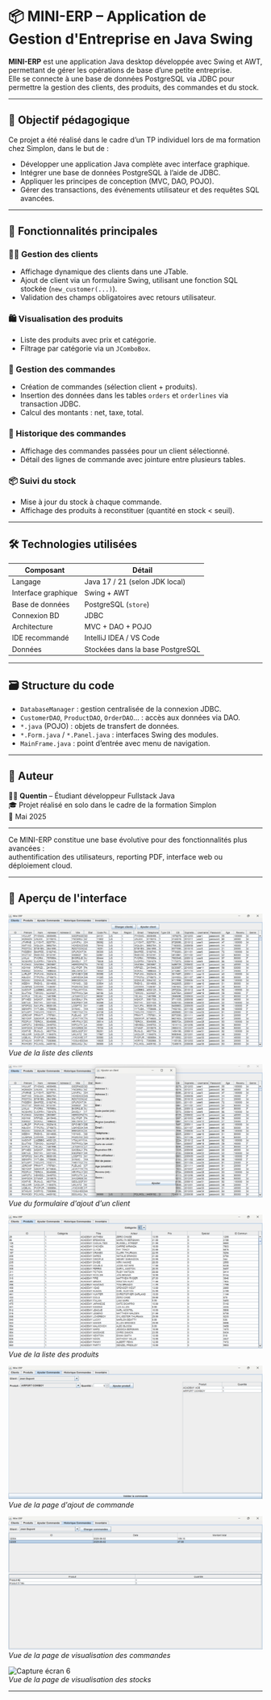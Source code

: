 # 📦 MINI-ERP – Application de Gestion d'Entreprise en Java Swing

**MINI-ERP** est une application Java desktop développée avec Swing et AWT, permettant de gérer les opérations de base d’une petite entreprise.  
Elle se connecte à une base de données PostgreSQL via JDBC pour permettre la gestion des clients, des produits, des commandes et du stock.

---

## 🎯 Objectif pédagogique

Ce projet a été réalisé dans le cadre d’un TP individuel lors de ma formation chez Simplon, dans le but de :

- Développer une application Java complète avec interface graphique.
- Intégrer une base de données PostgreSQL à l’aide de JDBC.
- Appliquer les principes de conception (MVC, DAO, POJO).
- Gérer des transactions, des événements utilisateur et des requêtes SQL avancées.

---

## 🧩 Fonctionnalités principales

### 🧑‍💼 Gestion des clients
- Affichage dynamique des clients dans une JTable.
- Ajout de client via un formulaire Swing, utilisant une fonction SQL stockée (`new_customer(...)`).
- Validation des champs obligatoires avec retours utilisateur.

### 🛍️ Visualisation des produits
- Liste des produits avec prix et catégorie.
- Filtrage par catégorie via un `JComboBox`.

### 🧾 Gestion des commandes
- Création de commandes (sélection client + produits).
- Insertion des données dans les tables `orders` et `orderlines` via transaction JDBC.
- Calcul des montants : net, taxe, total.

### 📜 Historique des commandes
- Affichage des commandes passées pour un client sélectionné.
- Détail des lignes de commande avec jointure entre plusieurs tables.

### 📦 Suivi du stock
- Mise à jour du stock à chaque commande.
- Affichage des produits à reconstituer (quantité en stock < seuil).

---

## 🛠️ Technologies utilisées

| Composant            | Détail                                     |
|----------------------|--------------------------------------------|
| Langage              | Java 17 / 21 (selon JDK local)             |
| Interface graphique  | Swing + AWT                                |
| Base de données      | PostgreSQL (`store`)                       |
| Connexion BD         | JDBC                                       |
| Architecture         | MVC + DAO + POJO                           |
| IDE recommandé       | IntelliJ IDEA / VS Code                    |
| Données              | Stockées dans la base PostgreSQL           |

---

## 🗃️ Structure du code

- `DatabaseManager` : gestion centralisée de la connexion JDBC.
- `CustomerDAO`, `ProductDAO`, `OrderDAO`... : accès aux données via DAO.
- `*.java` (POJO) : objets de transfert de données.
- `*.Form.java` / `*.Panel.java` : interfaces Swing des modules.
- `MainFrame.java` : point d’entrée avec menu de navigation.

---

## 📌 Auteur

👨‍💻 **Quentin** – Étudiant développeur Fullstack Java  
🎓 Projet réalisé en solo dans le cadre de la formation Simplon  
📆 Mai 2025

---

Ce MINI-ERP constitue une base évolutive pour des fonctionnalités plus avancées :  
authentification des utilisateurs, reporting PDF, interface web ou déploiement cloud.

---

## 📸 Aperçu de l'interface

![Capture écran 1](./Docu/Capture/Gestion-des-clients.png)  
*Vue de la liste des clients*

![Capture écran 2](./Docu/Capture/Formulaire-ajout-client.png)  
*Vue du formulaire d'ajout d'un client*

![Capture écran 3](./Docu/Capture/Visualisation-produits.png)  
*Vue de la liste des produits*

![Capture écran 4](./Docu/Capture/Ajout-des-commandes.png)  
*Vue de la page d'ajout de commande*

![Capture écran 5](./Docu/Capture/Visualisation-des-commandes.png)  
*Vue de la page de visualisation des commandes*

![Capture écran 6](./Docu/Capture/Visualisations-stocks.png)  
*Vue de la page de visualisation des stocks*

---
